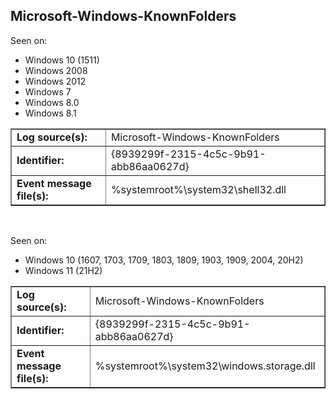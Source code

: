 ## Microsoft-Windows-KnownFolders

Seen on:
* Windows 10 (1511)
* Windows 2008
* Windows 2012
* Windows 7
* Windows 8.0
* Windows 8.1

<table border="1" class="docutils">
  <tbody>
    <tr>
      <td><b>Log source(s):</b></td>
      <td>Microsoft-Windows-KnownFolders</td>
    </tr>
    <tr>
      <td><b>Identifier:</b></td>
      <td>{8939299f-2315-4c5c-9b91-abb86aa0627d}</td>
    </tr>
    <tr>
      <td><b>Event message file(s):</b></td>
      <td>%systemroot%\system32\shell32.dll</td>
    </tr>
  </tbody>
</table>

&nbsp;

Seen on:
* Windows 10 (1607, 1703, 1709, 1803, 1809, 1903, 1909, 2004, 20H2)
* Windows 11 (21H2)

<table border="1" class="docutils">
  <tbody>
    <tr>
      <td><b>Log source(s):</b></td>
      <td>Microsoft-Windows-KnownFolders</td>
    </tr>
    <tr>
      <td><b>Identifier:</b></td>
      <td>{8939299f-2315-4c5c-9b91-abb86aa0627d}</td>
    </tr>
    <tr>
      <td><b>Event message file(s):</b></td>
      <td>%systemroot%\system32\windows.storage.dll</td>
    </tr>
  </tbody>
</table>

&nbsp;


